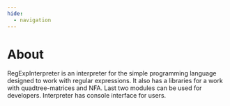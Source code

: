 ```yaml
---
hide:
  - navigation
---
```

# About

RegExpInterpreter is an interpreter for the simple programming language designed to work with regular expressions. It also has a libraries for a work with quadtree-matrices and NFA. Last two modules can be used for developers. Interpreter has console interface for users.

